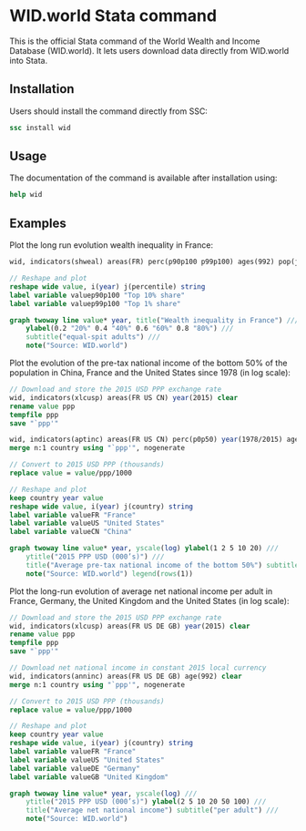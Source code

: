 # WID.world Stata command

This is the official Stata command of the World Wealth and Income Database (WID.world). It lets users download data directly from WID.world into Stata.

## Installation

Users should install the command directly from SSC:
```stata
ssc install wid
```

## Usage

The documentation of the command is available after installation using:
```stata
help wid
```

## Examples

Plot the long run evolution wealth inequality in France:
```stata
wid, indicators(shweal) areas(FR) perc(p90p100 p99p100) ages(992) pop(j) clear

// Reshape and plot
reshape wide value, i(year) j(percentile) string
label variable valuep90p100 "Top 10% share"
label variable valuep99p100 "Top 1% share"

graph twoway line value* year, title("Wealth inequality in France") ///
	ylabel(0.2 "20%" 0.4 "40%" 0.6 "60%" 0.8 "80%") ///
	subtitle("equal-spit adults") ///
	note("Source: WID.world")
```

Plot the evolution of the pre-tax national income of the bottom 50% of the population in China, France and the United States since 1978 (in log scale):
```stata
// Download and store the 2015 USD PPP exchange rate
wid, indicators(xlcusp) areas(FR US CN) year(2015) clear
rename value ppp
tempfile ppp
save "`ppp'"

wid, indicators(aptinc) areas(FR US CN) perc(p0p50) year(1978/2015) ages(992) pop(j) clear
merge n:1 country using "`ppp'", nogenerate

// Convert to 2015 USD PPP (thousands)
replace value = value/ppp/1000

// Reshape and plot
keep country year value
reshape wide value, i(year) j(country) string
label variable valueFR "France"
label variable valueUS "United States"
label variable valueCN "China"

graph twoway line value* year, yscale(log) ylabel(1 2 5 10 20) ///
	ytitle("2015 PPP USD (000’s)") ///
	title("Average pre-tax national income of the bottom 50%") subtitle("equal-split adults") ///
	note("Source: WID.world") legend(rows(1))
```

Plot the long-run evolution of average net national income per adult in France, Germany, the United Kingdom and the United States (in log scale):
```stata
// Download and store the 2015 USD PPP exchange rate
wid, indicators(xlcusp) areas(FR US DE GB) year(2015) clear
rename value ppp
tempfile ppp
save "`ppp'"

// Download net national income in constant 2015 local currency
wid, indicators(anninc) areas(FR US DE GB) age(992) clear
merge n:1 country using "`ppp'", nogenerate

// Convert to 2015 USD PPP (thousands)
replace value = value/ppp/1000

// Reshape and plot
keep country year value
reshape wide value, i(year) j(country) string
label variable valueFR "France"
label variable valueUS "United States"
label variable valueDE "Germany"
label variable valueGB "United Kingdom"

graph twoway line value* year, yscale(log) ///
	ytitle("2015 PPP USD (000’s)") ylabel(2 5 10 20 50 100) ///
	title("Average net national income") subtitle("per adult") ///
	note("Source: WID.world")
```
